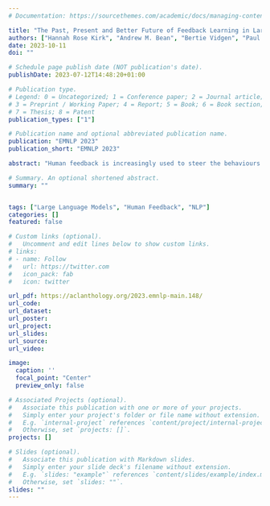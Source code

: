 ```yaml
---
# Documentation: https://sourcethemes.com/academic/docs/managing-content/

title: "The Past, Present and Better Future of Feedback Learning in Large Language Models for Subjective Human Preferences and Values"
authors: ["Hannah Rose Kirk", "Andrew M. Bean", "Bertie Vidgen", "Paul Röttger", "Scott A. Hale"]
date: 2023-10-11
doi: ""

# Schedule page publish date (NOT publication's date).
publishDate: 2023-07-12T14:48:20+01:00

# Publication type.
# Legend: 0 = Uncategorized; 1 = Conference paper; 2 = Journal article;
# 3 = Preprint / Working Paper; 4 = Report; 5 = Book; 6 = Book section;
# 7 = Thesis; 8 = Patent
publication_types: ["1"]

# Publication name and optional abbreviated publication name.
publication: "EMNLP 2023"
publication_short: "EMNLP 2023"

abstract: "Human feedback is increasingly used to steer the behaviours of Large Language Models (LLMs). However, it is unclear how to collect and incorporate feedback in a way that is efficient, effective and unbiased, especially for highly subjective human preferences and values. In this paper, we survey existing approaches for learning from human feedback, drawing on 95 papers primarily from the ACL and arXiv repositories. First, we summarise the past, pre-LLM trends for integrating human feedback into language models. Second, we give an overview of present techniques and practices, as well as the motivations for using feedback; conceptual frameworks for defining values and preferences; and how feedback is collected and from whom. Finally, we encourage a better future of feedback learning in LLMs by raising five unresolved conceptual and practical challenges."

# Summary. An optional shortened abstract.
summary: ""


tags: ["Large Language Models", "Human Feedback", "NLP"]
categories: []
featured: false

# Custom links (optional).
#   Uncomment and edit lines below to show custom links.
# links:
# - name: Follow
#   url: https://twitter.com
#   icon_pack: fab
#   icon: twitter

url_pdf: https://aclanthology.org/2023.emnlp-main.148/
url_code: 
url_dataset:
url_poster:
url_project:
url_slides:
url_source:
url_video:

image:
  caption: ''
  focal_point: "Center"
  preview_only: false

# Associated Projects (optional).
#   Associate this publication with one or more of your projects.
#   Simply enter your project's folder or file name without extension.
#   E.g. `internal-project` references `content/project/internal-project/index.md`.
#   Otherwise, set `projects: []`.
projects: []

# Slides (optional).
#   Associate this publication with Markdown slides.
#   Simply enter your slide deck's filename without extension.
#   E.g. `slides: "example"` references `content/slides/example/index.md`.
#   Otherwise, set `slides: ""`.
slides: ""
---
```

